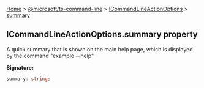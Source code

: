 [Home](./index) &gt; [@microsoft/ts-command-line](./ts-command-line.md) &gt; [ICommandLineActionOptions](./ts-command-line.icommandlineactionoptions.md) &gt; [summary](./ts-command-line.icommandlineactionoptions.summary.md)

## ICommandLineActionOptions.summary property

A quick summary that is shown on the main help page, which is displayed by the command "example --help"

<b>Signature:</b>

```typescript
summary: string;
```
